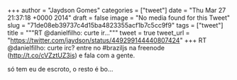
+++
author = "Jaydson Gomes"
categories = ["tweet"]
date = "Thu Mar 27 21:37:18 +0000 2014"
draft = false
image = "No media found for this Tweet"
slug = "71de08eb39737c4d15ba4823355acf1b7c5cc9f9"
tags = ["tweet"]
title = """RT @danielfilho: curte ir..."""
tweet = true
tweet_url = "https://twitter.com/jaydson/status/449299144440807424"
+++
RT @danielfilho: curte irc? entre no #braziljs na freenode (http://t.co/cVZztUZ3is) e fala com a gente.

só tem eu de escroto, o resto é bo…

